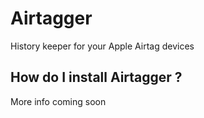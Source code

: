 # Airtagger

History keeper for your Apple Airtag devices

## How do I install Airtagger ?

More info coming soon
